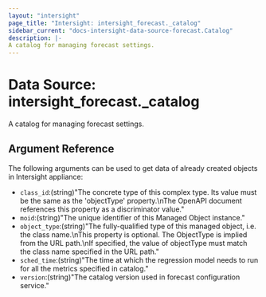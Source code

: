 ```yaml
---
layout: "intersight"
page_title: "Intersight: intersight_forecast._catalog"
sidebar_current: "docs-intersight-data-source-forecast.Catalog"
description: |-
A catalog for managing forecast settings.
---
```


# Data Source: intersight_forecast._catalog
A catalog for managing forecast settings.
## Argument Reference
The following arguments can be used to get data of already created objects in Intersight appliance:
* `class_id`:(string)"The concrete type of this complex type. Its value must be the same as the 'objectType' property.\nThe OpenAPI document references this property as a discriminator value."
* `moid`:(string)"The unique identifier of this Managed Object instance."
* `object_type`:(string)"The fully-qualified type of this managed object, i.e. the class name.\nThis property is optional. The ObjectType is implied from the URL path.\nIf specified, the value of objectType must match the class name specified in the URL path."
* `sched_time`:(string)"The time at which the regression model needs to run for all the metrics specified in catalog."
* `version`:(string)"The catalog version used in forecast configuration service."
